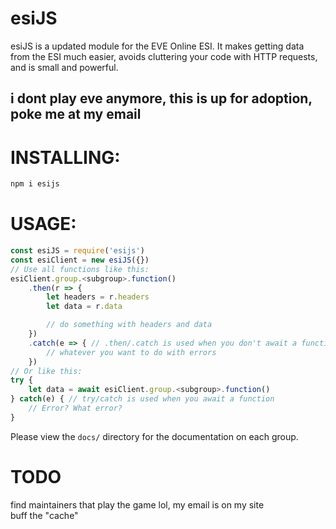 # esiJS

esiJS is a updated module for the EVE Online ESI. It makes getting data from the ESI much easier, avoids cluttering your code with HTTP requests, and is small and powerful.

## i dont play eve anymore, this is up for adoption, poke me at my email

# INSTALLING:

```bash
npm i esijs
```

# USAGE:

```js
const esiJS = require('esijs')
const esiClient = new esiJS({})
// Use all functions like this:
esiClient.group.<subgroup>.function()
    .then(r => {
        let headers = r.headers
        let data = r.data

        // do something with headers and data
    })
    .catch(e => { // .then/.catch is used when you don't await a function
        // whatever you want to do with errors
    })
// Or like this:
try {
    let data = await esiClient.group.<subgroup>.function()
} catch(e) { // try/catch is used when you await a function
    // Error? What error?
}
```

Please view the `docs/` directory for the documentation on each group.

# TODO
find maintainers that play the game lol, my email is on my site  
buff the "cache"  